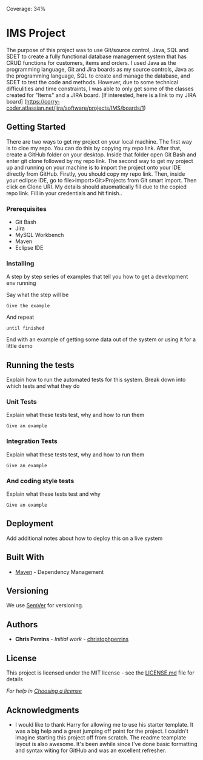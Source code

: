 Coverage: 34%
# IMS Project

The purpose of this project was to use Git/source control, Java, SQL and SDET to create a fully functional database management system that has CRUD functions for customers, items and orders. I used Java as the programming language, Git and Jira boards as my source controls, Java as the programming language, SQL to create and manage the database, and SDET to test the code and methods. However, due to some technical difficulities and time constraints, I was able to only get some of the classes created for "Items" and a JIRA board. [If interested, here is a link to my JIRA board] (https://corry-coder.atlassian.net/jira/software/projects/IMS/boards/1)

## Getting Started

There are two ways to get my project on your local machine. The first way is to cloe my repo. You can do this by copying my repo link. After that, create a GitHub folder on your desktop. Inside that folder open Git Bash and enter git clone followed by my repo link. The second way to get my project up and running on your machine is to import the project onto your IDE directly from GitHub. Firstly, you should copy my repo link. Then, inside your eclipse IDE, go to file>import>Git>Projects from Git smart import. Then click on Clone URI. My details should atuomatically fill due to the copied repo link. Fill in your credentials and hit finish..

### Prerequisites

- Git Bash
- Jira
- MySQL Workbench
- Maven
- Eclipse IDE

### Installing

A step by step series of examples that tell you how to get a development env running

Say what the step will be

```
Give the example
```

And repeat

```
until finished
```

End with an example of getting some data out of the system or using it for a little demo

## Running the tests

Explain how to run the automated tests for this system. Break down into which tests and what they do

### Unit Tests 

Explain what these tests test, why and how to run them

```
Give an example
```

### Integration Tests 
Explain what these tests test, why and how to run them

```
Give an example
```

### And coding style tests

Explain what these tests test and why

```
Give an example
```

## Deployment

Add additional notes about how to deploy this on a live system

## Built With

* [Maven](https://maven.apache.org/) - Dependency Management

## Versioning

We use [SemVer](http://semver.org/) for versioning.

## Authors

* **Chris Perrins** - *Initial work* - [christophperrins](https://github.com/christophperrins)

## License

This project is licensed under the MIT license - see the [LICENSE.md](LICENSE.md) file for details 

*For help in [Choosing a license](https://choosealicense.com/)*

## Acknowledgments

* I would like to thank Harry for allowing me to use his starter template. It was a big help and a great jumping off point for the project. I couldn't imagine starting this project off from scratch. The readme teamplate layout is also awesome. It's been awhile since I've done basic formatting and syntax witing for GitHub and was an excellent refresher.
